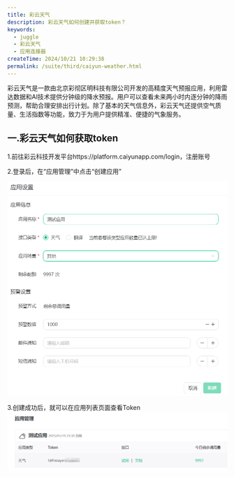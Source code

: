```yaml
---
title: 彩云天气
description: 彩云天气如何创建并获取token？
keywords:
  - juggle
  - 彩云天气
  - 应用连接器
createTime: 2024/10/21 10:29:38
permalink: /suite/third/caiyun-weather.html
---
```


彩云天气是一款由北京彩彻区明科技有限公司开发的高精度天气预报应用，利用雷达数据和AI技术提供分钟级的降水预报。用户可以查看未来两小时内逐分钟的降雨预测，帮助合理安排出行计划。除了基本的天气信息外，彩云天气还提供空气质量、生活指数等功能，致力于为用户提供精准、便捷的气象服务。

## 一.彩云天气如何获取token
1.前往彩云科技开发平台https://platform.caiyunapp.com/login，注册账号

2.登录后，在“应用管理”中点击“创建应用”

![彩云上创建应用](images/caiyun_weather_1.png)

3.创建成功后，就可以在应用列表页面查看Token
![查看彩云token](images/caiyun_weather_2.png)



